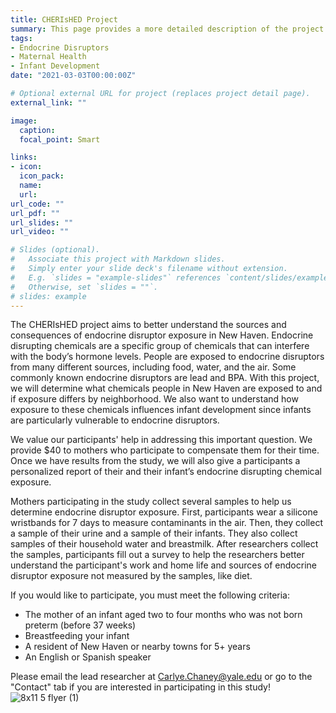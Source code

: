 ```yaml
---
title: CHERIsHED Project
summary: This page provides a more detailed description of the project.
tags:
- Endocrine Disruptors
- Maternal Health
- Infant Development
date: "2021-03-03T00:00:00Z"

# Optional external URL for project (replaces project detail page).
external_link: ""

image:
  caption: 
  focal_point: Smart

links:
- icon: 
  icon_pack: 
  name: 
  url: 
url_code: ""
url_pdf: ""
url_slides: ""
url_video: ""

# Slides (optional).
#   Associate this project with Markdown slides.
#   Simply enter your slide deck's filename without extension.
#   E.g. `slides = "example-slides"` references `content/slides/example-slides.md`.
#   Otherwise, set `slides = ""`.
# slides: example
---
```


The CHERIsHED project aims to better understand the sources and consequences of endocrine disruptor exposure in New Haven. Endocrine disrupting chemicals are a specific group of chemicals that can interfere with the body’s hormone levels. People are exposed to endocrine disruptors from many different sources, including food, water, and the air. Some commonly known endocrine disruptors are lead and BPA. With this project, we will determine what chemicals people in New Haven are exposed to and if exposure differs by neighborhood. We also want to understand how exposure to these chemicals influences infant development since infants are particularly vulnerable to endocrine disruptors.

We value our participants' help in addressing this important question. We provide $40 to mothers who participate to compensate them for their time. Once we have results from the study, we will also give a participants a personalized report of their and their infant’s endocrine disrupting chemical exposure. 

Mothers participating in the study collect several samples to help us determine endocrine disruptor exposure. First, participants wear a silicone wristbands for 7 days to measure contaminants in the air. Then, they collect a sample of their urine and a sample of their infants. They also collect samples of their household water and breastmilk. After researchers collect the samples, participants fill out a survey to help the researchers better understand the participant's work and home life and sources of endocrine disruptor exposure not measured by the samples, like diet. 

If you would like to participate, you must meet the following criteria:
- The mother of an infant aged two to four months who was not born preterm (before 37 weeks)
- Breastfeeding your infant
- A resident of New Haven or nearby towns for 5+ years
- An English or Spanish speaker

Please email the lead researcher at Carlye.Chaney@yale.edu or go to the "Contact" tab if you are interested in participating in this study!
![8x11 5 flyer (1)](https://user-images.githubusercontent.com/60330966/109863410-97fa4300-7c2f-11eb-82c6-69b76e7685b3.png)


